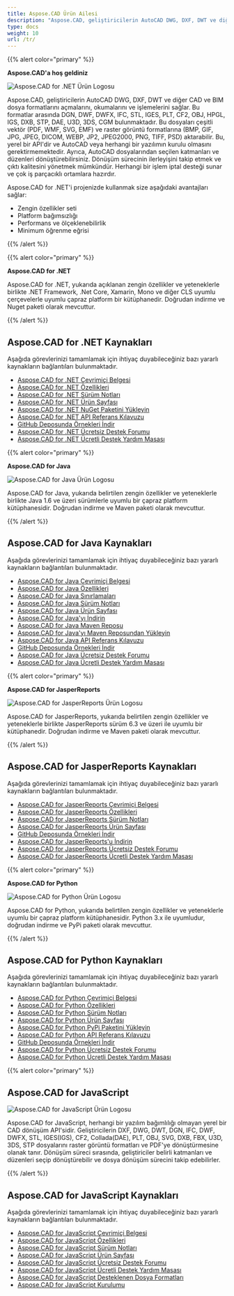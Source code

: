 ```yaml
---
title: Aspose.CAD Ürün Ailesi
description: "Aspose.CAD, geliştiricilerin AutoCAD DWG, DXF, DWT ve diğer CAD ve BIM dosya formatlarını açmalarını, okumalarını ve işlemelerini sağlar. Bu formatlar arasında DGN, DWF, DWFX, IFC, STL, IGES, PLT, CF2, OBJ, HPGL, IGS, DXB, STP, DAE, U3D, 3DS, CGM yer almaktadır."
type: docs
weight: 10
url: /tr/
---
```


{{% alert color="primary" %}}

**Aspose.CAD'a hoş geldiniz**

![Aspose.CAD for .NET Ürün Logosu](/_assets/home_1.png)

Aspose.CAD, geliştiricilerin AutoCAD DWG, DXF, DWT ve diğer CAD ve BIM dosya formatlarını açmalarını, okumalarını ve işlemelerini sağlar. Bu formatlar arasında DGN, DWF, DWFX, IFC, STL, IGES, PLT, CF2, OBJ, HPGL, IGS, DXB, STP, DAE, U3D, 3DS, CGM bulunmaktadır. Bu dosyaları çeşitli vektör (PDF, WMF, SVG, EMF) ve raster görüntü formatlarına (BMP, GIF, JPG, JPEG, DICOM, WEBP, JP2, JPEG2000, PNG, TIFF, PSD) aktarabilir. Bu, yerel bir API'dir ve AutoCAD veya herhangi bir yazılımın kurulu olmasını gerektirmemektedir. Ayrıca, AutoCAD dosyalarından seçilen katmanları ve düzenleri dönüştürebilirsiniz.
Dönüşüm sürecinin ilerleyişini takip etmek ve çıktı kalitesini yönetmek mümkündür. Herhangi bir işlem iptal desteği sunar ve çok iş parçacıklı ortamlara hazırdır.

Aspose.CAD for .NET'i projenizde kullanmak size aşağıdaki avantajları sağlar:

- Zengin özellikler seti
- Platform bağımsızlığı
- Performans ve ölçeklenebilirlik
- Minimum öğrenme eğrisi

{{% /alert %}}

{{% alert color="primary" %}}

**Aspose.CAD for .NET**

Aspose.CAD for .NET, yukarıda açıklanan zengin özellikler ve yeteneklerle birlikte .NET Framework, .Net Core, Xamarin, Mono ve diğer CLS uyumlu çerçevelerle uyumlu çapraz platform bir kütüphanedir. Doğrudan indirme ve Nuget paketi olarak mevcuttur.

{{% /alert %}}

## **Aspose.CAD for .NET Kaynakları**

Aşağıda görevlerinizi tamamlamak için ihtiyaç duyabileceğiniz bazı yararlı kaynakların bağlantıları bulunmaktadır.

- [Aspose.CAD for .NET Çevrimiçi Belgesi](/cad/net/)
- [Aspose.CAD for .NET Özellikleri](/cad/net/product-overview/#advanced-api-features)
- [Aspose.CAD for .NET Sürüm Notları](https://releases.aspose.com/cad/net/release-notes/)
- [Aspose.CAD for .NET Ürün Sayfası](https://products.aspose.com/cad/net/)
- [Aspose.CAD for .NET NuGet Paketini Yükleyin](https://www.nuget.org/packages/Aspose.CAD/)
- [Aspose.CAD for .NET API Referans Kılavuzu](https://reference.aspose.com/cad/net)
- [GitHub Deposunda Örnekleri İndir](https://github.com/aspose-cad/Aspose.CAD-for-.NET)
- [Aspose.CAD for .NET Ücretsiz Destek Forumu](https://forum.aspose.com/c/cad/19)
- [Aspose.CAD for .NET Ücretli Destek Yardım Masası](https://helpdesk.aspose.com/)

{{% alert color="primary" %}}

**Aspose.CAD for Java**

![Aspose.CAD for Java Ürün Logosu](/_assets/home_2.png)

Aspose.CAD for Java, yukarıda belirtilen zengin özellikler ve yeteneklerle birlikte Java 1.6 ve üzeri sürümlerle uyumlu bir çapraz platform kütüphanesidir. Doğrudan indirme ve Maven paketi olarak mevcuttur.

{{% /alert %}}

## **Aspose.CAD for Java Kaynakları**

Aşağıda görevlerinizi tamamlamak için ihtiyaç duyabileceğiniz bazı yararlı kaynakların bağlantıları bulunmaktadır.

- [Aspose.CAD for Java Çevrimiçi Belgesi](/cad/java/)
- [Aspose.CAD for Java Özellikleri](/cad/java/product-overview/#advanced-api-features)
- [Aspose.CAD for Java Sınırlamaları](/cad/java/product-overview/#not-yet-supported)
- [Aspose.CAD for Java Sürüm Notları](https://releases.aspose.com/cad/java/release-notes/)
- [Aspose.CAD for Java Ürün Sayfası](https://products.aspose.com/cad/java/)
- [Aspose.CAD for Java'yı İndirin](https://releases.aspose.com/cad/java/)
- [Aspose.CAD for Java Maven Reposu](https://releases.aspose.com/java/repo/com/aspose/aspose-cad/)
- [Aspose.CAD for Java'yı Maven Reposundan Yükleyin](/cad/java/installation/)
- [Aspose.CAD for Java API Referans Kılavuzu](https://reference.aspose.com/cad/java)
- [GitHub Deposunda Örnekleri İndir](https://github.com/aspose-cad/Aspose.CAD-for-Java)
- [Aspose.CAD for Java Ücretsiz Destek Forumu](https://forum.aspose.com/c/cad/19)
- [Aspose.CAD for Java Ücretli Destek Yardım Masası](https://helpdesk.aspose.com/)

{{% alert color="primary" %}}

**Aspose.CAD for JasperReports**

![Aspose.CAD for JasperReports Ürün Logosu](/_assets/home_3.png)

Aspose.CAD for JasperReports, yukarıda belirtilen zengin özellikler ve yeteneklerle birlikte JasperReports sürüm 6.3 ve üzeri ile uyumlu bir kütüphanedir. Doğrudan indirme ve Maven paketi olarak mevcuttur.

{{% /alert %}}

## **Aspose.CAD for JasperReports Kaynakları**

Aşağıda görevlerinizi tamamlamak için ihtiyaç duyabileceğiniz bazı yararlı kaynakların bağlantıları bulunmaktadır.

- [Aspose.CAD for JasperReports Çevrimiçi Belgesi](/cad/jasperreports/)
- [Aspose.CAD for JasperReports Özellikleri](/cad/jasperreports/features-overview/)
- [Aspose.CAD for JasperReports Sürüm Notları](https://releases.aspose.com/cad/jasperreports/release-notes/)
- [Aspose.CAD for JasperReports Ürün Sayfası](https://products.aspose.com/cad/jasperreports/)
- [GitHub Deposunda Örnekleri İndir](https://github.com/aspose-cad/Aspose.CAD-for-JasperReports)
- [Aspose.CAD for JasperReports'u İndirin](https://downloads.aspose.com/cad/jasperreports)
- [Aspose.CAD for JasperReports Ücretsiz Destek Forumu](https://forum.aspose.com/c/cad/19)
- [Aspose.CAD for JasperReports Ücretli Destek Yardım Masası](https://helpdesk.aspose.com/)

{{% alert color="primary" %}}

**Aspose.CAD for Python**

![Aspose.CAD for Python Ürün Logosu](/_assets/home_4.png)

Aspose.CAD for Python, yukarıda belirtilen zengin özellikler ve yeteneklerle uyumlu bir çapraz platform kütüphanesidir. Python 3.x ile uyumludur, doğrudan indirme ve PyPi paketi olarak mevcuttur.

{{% /alert %}}

## **Aspose.CAD for Python Kaynakları**

Aşağıda görevlerinizi tamamlamak için ihtiyaç duyabileceğiniz bazı yararlı kaynakların bağlantıları bulunmaktadır.

- [Aspose.CAD for Python Çevrimiçi Belgesi](/cad/python-net/)
- [Aspose.CAD for Python Özellikleri](/cad/python-net/product-overview/#advanced-api-features)
- [Aspose.CAD for Python Sürüm Notları](https://releases.aspose.com/cad/python-net/release-notes/)
- [Aspose.CAD for Python Ürün Sayfası](https://products.aspose.com/cad/python-net/)
- [Aspose.CAD for Python PyPi Paketini Yükleyin](https://pypi.org/project/aspose-cad/)
- [Aspose.CAD for Python API Referans Kılavuzu](https://reference.aspose.com/cad/python-net)
- [GitHub Deposunda Örnekleri İndir](https://github.com/aspose-cad/Aspose.CAD-for-Python)
- [Aspose.CAD for Python Ücretsiz Destek Forumu](https://forum.aspose.com/c/cad/19)
- [Aspose.CAD for Python Ücretli Destek Yardım Masası](https://helpdesk.aspose.com/)

{{% alert color="primary" %}}

## **Aspose.CAD for JavaScript**

![Aspose.CAD for JavaScript Ürün Logosu](/_assets/home_5.png)

Aspose.CAD for JavaScript, herhangi bir yazılım bağımlılığı olmayan yerel bir CAD dönüşüm API'sidir. Geliştiricilerin DXF, DWG, DWT, DGN, IFC, DWF, DWFX, STL, IGES(IGS), CF2, Collada(DAE), PLT, OBJ, SVG, DXB, FBX, U3D, 3DS, STP dosyalarını raster görüntü formatları ve PDF'ye dönüştürmesine olanak tanır.
Dönüşüm süreci sırasında, geliştiriciler belirli katmanları ve düzenleri seçip dönüştürebilir ve dosya dönüşüm sürecini takip edebilirler.

{{% /alert %}}

## **Aspose.CAD for JavaScript Kaynakları**

Aşağıda görevlerinizi tamamlamak için ihtiyaç duyabileceğiniz bazı yararlı kaynakların bağlantıları bulunmaktadır.

- [Aspose.CAD for JavaScript Çevrimiçi Belgesi](/cad/javascript-net/)
- [Aspose.CAD for JavaScript Özellikleri](/cad/javascript-net/features/)
- [Aspose.CAD for JavaScript Sürüm Notları](https://releases.aspose.com/cad/javascript-net/release-notes/)
- [Aspose.CAD for JavaScript Ürün Sayfası](https://products.aspose.com/cad/javascript-net/)
- [Aspose.CAD for JavaScript Ücretsiz Destek Forumu](https://forum.aspose.com/c/cad/19)
- [Aspose.CAD for JavaScript Ücretli Destek Yardım Masası](https://helpdesk.aspose.com/)
- [Aspose.CAD for JavaScript Desteklenen Dosya Formatları](/cad/javascript-net/supported-file-formats/)
- [Aspose.CAD for JavaScript Kurulumu](/cad/javascript-net/installation/)
